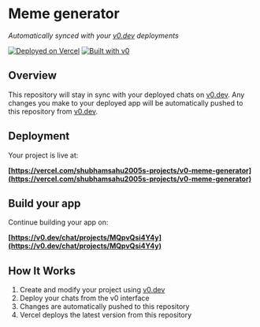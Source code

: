 # Meme generator

*Automatically synced with your [v0.dev](https://v0.dev) deployments*

[![Deployed on Vercel](https://img.shields.io/badge/Deployed%20on-Vercel-black?style=for-the-badge&logo=vercel)](https://vercel.com/shubhamsahu2005s-projects/v0-meme-generator)
[![Built with v0](https://img.shields.io/badge/Built%20with-v0.dev-black?style=for-the-badge)](https://v0.dev/chat/projects/MQpvQsi4Y4y)

## Overview

This repository will stay in sync with your deployed chats on [v0.dev](https://v0.dev).
Any changes you make to your deployed app will be automatically pushed to this repository from [v0.dev](https://v0.dev).

## Deployment

Your project is live at:

**[https://vercel.com/shubhamsahu2005s-projects/v0-meme-generator](https://vercel.com/shubhamsahu2005s-projects/v0-meme-generator)**

## Build your app

Continue building your app on:

**[https://v0.dev/chat/projects/MQpvQsi4Y4y](https://v0.dev/chat/projects/MQpvQsi4Y4y)**

## How It Works

1. Create and modify your project using [v0.dev](https://v0.dev)
2. Deploy your chats from the v0 interface
3. Changes are automatically pushed to this repository
4. Vercel deploys the latest version from this repository